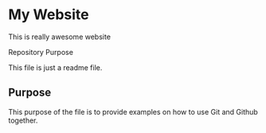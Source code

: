 # My Website

This is really awesome website

  Repository Purpose

This file is just a readme file.

## Purpose

This purpose of the file is to provide examples
on how to use Git and Github together.
